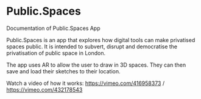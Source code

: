 # Public.Spaces
Documentation of Public.Spaces App

Public.Spaces is an app that explores how digital tools can make privatised spaces public. It is intended to subvert, disrupt and democratise the privatisation of public space in London.

The app uses AR to allow the user to draw in 3D spaces. They can then save and load their sketches to their location.


Watch a video of how it works:
https://vimeo.com/416958373
/
https://vimeo.com/432178543

